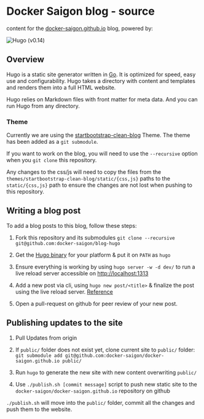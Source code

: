 # Docker Saigon blog - source

content for the [docker-saigon.github.io](http://docker-saigon.github.io) blog, powered by:

![Hugo](https://raw.githubusercontent.com/spf13/hugo/master/docs/static/img/hugo-logo.png) (v0.14)

## Overview

Hugo is a static site generator written in [Go]().
It is optimized for speed, easy use and configurability.
Hugo takes a directory with content and templates and renders them into a full HTML website.

Hugo relies on Markdown files with front matter for meta data.
And you can run Hugo from any directory.

### Theme

Currently we are using the [startbootstrap-clean-blog](https://github.com/IronSummitMedia/startbootstrap-clean-blog) Theme.
The theme has been added as a `git submodule`. 

If you want to work on the blog, you will need to use the `--recursive` option
when you `git clone` this repository.

Any changes to the css/js will need to copy the files from the `themes/startbootstrap-clean-blog/static/{css,js}` paths to the `static/{css,js}` path to ensure the changes are not lost when pushing to this repository.

## Writing a blog post

To add a blog posts to this blog, follow these steps:

1. Fork this repository and its submodules `git clone --recursive git@github.com:docker-saigon/blog-hugo`

1. Get the [Hugo binary](https://github.com/spf13/hugo/releases/latest) for your platform & put it on `PATH` as `hugo`

1. Ensure everything is working by using `hugo server -w -d dev/` to run a live reload server accessible on [http://localhost:1313](http://localhost:1313)

1. Add a new post via cli, using `hugo new post/<title>` & finalize the post using the live reload server. [Reference](https://gohugo.io/commands/hugo_new/)

1. Open a pull-request on github for peer review of your new post.

## Publishing updates to the site

1. Pull Updates from origin

1. If `public/` folder does not exist yet, clone current site to `public/` folder: `git submodule add git@github.com:docker-saigon/docker-saigon.github.io public/`

1. Run `hugo` to generate the new site with new content overwriting `public/`

1. Use `./publish.sh [commit message]` script to push new static site to the `docker-saigon/docker-saigon.github.io` repository on github

`./publish.sh` will move into the `public/` folder, commit all the changes and push them to the website.